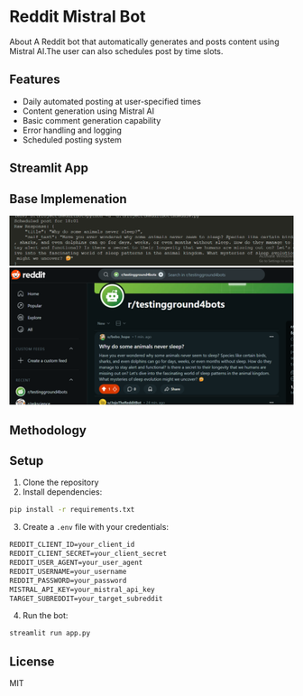 # Reddit Mistral Bot

About
A Reddit bot that automatically generates and posts content using Mistral AI.The user can also schedules post by time slots.

## Features

- Daily automated posting at user-specified times
- Content generation using Mistral AI
- Basic comment generation capability
- Error handling and logging
- Scheduled posting system

## Streamlit App

## Base Implemenation

![alt text](db/image.png)
![alt text](db/image1.png)

## Methodology

## Setup

1. Clone the repository
2. Install dependencies:

```bash
pip install -r requirements.txt
```

3. Create a `.env` file with your credentials:

```
REDDIT_CLIENT_ID=your_client_id
REDDIT_CLIENT_SECRET=your_client_secret
REDDIT_USER_AGENT=your_user_agent
REDDIT_USERNAME=your_username
REDDIT_PASSWORD=your_password
MISTRAL_API_KEY=your_mistral_api_key
TARGET_SUBREDDIT=your_target_subreddit
```

4. Run the bot:

```bash
streamlit run app.py
```

## License

MIT
